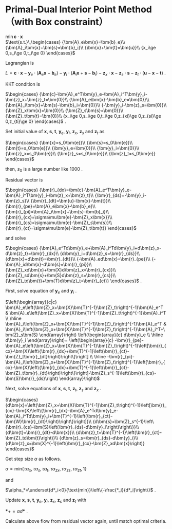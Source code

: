 # Primal-Dual Interior Point Method（with Box constraint）

$\text{min}\,\bm{c}\cdot\bm{x}$  
$\text{s.t.}\,\begin{cases}
        {\bm{A}_e\bm{x}=\bm{b}_e}\\
        {\bm{A}_i\bm{x}+\bm{s}=\bm{b}_i}\\
        {\bm{x}+\bm{t}=\bm{u}}\\
        {x_i\ge 0,s_i\ge 0,t_i\ge 0}
    \end{cases}$

Lagrangian is

$L=\bm{c}\cdot\bm{x}-\bm{y}_e\cdot\left(\bm{A}_e\bm{x}-\bm{b}_e\right)-\bm{y}_i\cdot\left(\bm{A}_i\bm{x}+\bm{s}-\bm{b}_i\right)-\bm{z}_x\cdot\bm{x}-\bm{z}_s\cdot\bm{s}-\bm{z}_t\cdot\left(\bm{u}-\bm{x}-\bm{t}\right)$ .

KKT condition is

$\begin{cases}
    {\bm{c}-\bm{A}_e^T\bm{y}_e-\bm{A}_i^T\bm{y}_i-\bm{z}_x+\bm{z}_t=\bm{0}}\\
    {\bm{A}_e\bm{x}-\bm{b}_e=\bm{0}}\\
    {\bm{A}_i\bm{x}+\bm{s}-\bm{b}_i=\bm{0}}\\
    {-\bm{y}_i-\bm{z}_s=\bm{0}}\\
    {\bm{Z}_x\bm{x}=\bm{0}}\\
    {\bm{Z}_s\bm{s}=\bm{0}}\\
    {\bm{Z}_t\bm{t}=\bm{0}}\\
    {x_i\ge 0,s_i\ge 0,t_i\ge 0,z_{xi}\ge 0,z_{si}\ge 0,z_{ti}\ge 0}
\end{cases}$ .

Set initial value of $\bm{x}$, $\bm{s}$, $\bm{t}$, $\bm{y}_e$, $\bm{y}_i$, $\bm{z}_x$, $\bm{z}_s$ and $\bm{z}_t$ as

$\begin{cases}
    {\bm{x}=s_0\bm{e}}\\
    {\bm{s}=s_0\bm{e}}\\
    {\bm{t}=s_0\bm{e}}\\
    {\bm{y}_e=\bm{0}}\\
    {\bm{y}_i=\bm{0}}\\
    {\bm{z}_x=s_0\bm{e}}\\
    {\bm{z}_s=s_0\bm{e}}\\
    {\bm{z}_t=s_0\bm{e}}
\end{cases}$

then, $s_0$ is a large number like $1000$ .

Residual vector is

$\begin{cases}
    {\bm{r}_{dx}=\bm{c}-\bm{A}_e^T\bm{y}_e-\bm{A}_i^T\bm{y}_i-\bm{z}_x+\bm{z}_t}\\
    {\bm{r}_{ds}=-\bm{y}_i-\bm{z}_s}\\
    {\bm{r}_{dt}=\bm{u}-\bm{x}-\bm{t}}\\
    {\bm{r}_{pe}=\bm{A}_e\bm{x}-\bm{b}_e}\\
    {\bm{r}_{pi}=\bm{A}_i\bm{x}+\bm{s}-\bm{b}_i}\\
    {\bm{r}_{cx}=\sigma\mu\bm{e}-\bm{Z}_x\bm{x}}\\
    {\bm{r}_{cs}=\sigma\mu\bm{e}-\bm{Z}_s\bm{s}}\\
    {\bm{r}_{ct}=\sigma\mu\bm{e}-\bm{Z}_t\bm{t}}
\end{cases}$

and solve

$\begin{cases}
    {\bm{A}_e^Td\bm{y}_e+\bm{A}_i^Td\bm{y}_i+d\bm{z}_x-d\bm{z}_t}=\bm{r}_{dx}\\
    {d\bm{y}_i+d\bm{z}_s=\bm{r}_{ds}}\\
    {d\bm{x}+d\bm{t}=\bm{r}_{dt}}\\
    {-\bm{A}_ed\bm{x}=\bm{r}_{pe}}\\
    {-\bm{A}_id\bm{x}-d\bm{s}=\bm{r}_{pi}}\\
    {\bm{Z}_xd\bm{x}+\bm{X}d\bm{z}_x=\bm{r}_{cx}}\\
    {\bm{Z}_sd\bm{s}+\bm{S}d\bm{z}_s=\bm{r}_{cs}}\\
    {\bm{Z}_td\bm{t}+\bm{T}d\bm{z}_t=\bm{r}_{ct}}
\end{cases}$ .

First, solve equation of $\bm{y}_e$ and $\bm{y}_i$ .

$\left(\begin{array}{c|c}
\bm{A}_e\left(\bm{Z}_x+\bm{X}\bm{T}^{-1}\bm{Z}_t\right)^{-1}\bm{A}_e^T &
\bm{A}_e\left(\bm{Z}_x+\bm{X}\bm{T}^{-1}\bm{Z}_t\right)^{-1}\bm{A}_i^T \\ \hline  
\bm{A}_i\left(\bm{Z}_x+\bm{X}\bm{T}^{-1}\bm{Z}_t\right)^{-1}\bm{A}_e^T &
\bm{A}_i\left(\bm{Z}_x+\bm{X}\bm{T}^{-1}\bm{Z}_t\right)^{-1}\bm{A}_i^T+\bm{Z}_s\bm{S}
\end{array}\right)
\left(\begin{array}{c}
d\bm{y}_e \\ \hline d\bm{y}_i
\end{array}\right)=
\left(\begin{array}{c}
-\bm{r}_{pe}-\bm{A}_e\left(\bm{Z}_x+\bm{X}\bm{T}^{-1}\bm{Z}_t\right)^{-1}\left[\bm{r}_{cx}-\bm{X}\left\{\bm{r}_{dx}+\bm{T}^{-1}\left(\bm{r}_{ct}-\bm{Z}_t\bm{r}_{dt}\right)\right\}\right] \\ \hline
-\bm{r}_{pi}-\bm{A}_i\left(\bm{Z}_x+\bm{X}\bm{T}^{-1}\bm{Z}_t\right)^{-1}\left[\bm{r}_{cx}-\bm{X}\left\{\bm{r}_{dx}+\bm{T}^{-1}\left(\bm{r}_{ct}-\bm{Z}_t\bm{r}_{dt}\right)\right\}\right]-\bm{Z}_s^{-1}\left(\bm{r}_{cs}-\bm{S}\bm{r}_{ds}\right)
\end{array}\right)$

Next, solve equations of $\bm{x}$, $\bm{s}$, $\bm{t}$, $\bm{z}_t$, $\bm{z}_s$ and $\bm{z}_x$ .

$\begin{cases}
    {d\bm{x}=\left(\bm{Z}_x+\bm{X}\bm{T}^{-1}\bm{Z}_t\right)^{-1}\left[\bm{r}_{cx}-\bm{X}\left\{\bm{r}_{dx}-\bm{A}_e^Td\bm{y}_e-\bm{A}_i^Td\bm{y}_i+\bm{T}^{-1}\left(\bm{r}_{ct}-\bm{W}\bm{r}_{dt}\right)\right\}\right]}\\
    {d\bm{s}=\bm{Z}_s^{-1}\left\{\bm{r}_{cs}-\bm{S}\left(\bm{r}_{ds}-d\bm{y}_i\right)\right\}}\\
    {d\bm{t}=\bm{r}_{dt}-d\bm{x}}\\
    {d\bm{z}_t=\bm{T}^{-1}\left(\bm{r}_{ct}-\bm{Z}_td\bm{t}\right)}\\
    {d\bm{z}_s=\bm{r}_{ds}-d\bm{y}_i}\\
    {d\bm{z}_x=\bm{X}^{-1}\left(\bm{r}_{cx}-\bm{Z}_xd\bm{x}\right)}
\end{cases}$

Get step size $\alpha$ as follows.

$\alpha=\text{min}\left\{\tau\alpha_x,\tau\alpha_s,\tau\alpha_t,\tau\alpha_{zx},\tau\alpha_{zs},\tau\alpha_{zt},1\right\}$

and

$\alpha_*=\underset{d*_i<0}{\text{min}}\left\{-\frac{*_i}{d*_i}\right\}$ .

Update $\bm{x}$, $\bm{s}$, $\bm{t}$, $\bm{y}_e$, $\bm{y}_i$, $\bm{z}_x$, $\bm{z}_s$ and $\bm{z}_t$ with

$\bm{*}+=\alpha d\bm{*}$ .

Calculate above flow from residual vector again, until match optimal criteria.
